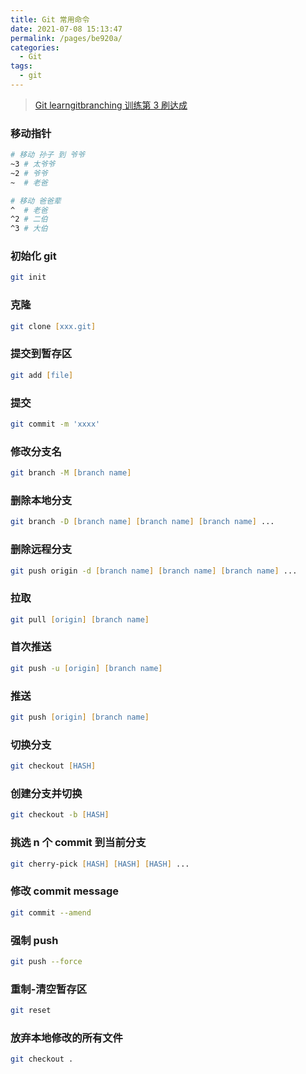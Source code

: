 ```yaml
---
title: Git 常用命令
date: 2021-07-08 15:13:47
permalink: /pages/be920a/
categories:
  - Git
tags:
  - git
---
```


> [Git learngitbranching 训练第 3 刷达成](https://learngitbranching.js.org/?locale=zh_CN)

### 移动指针

```zsh
# 移动 孙子 到 爷爷
~3 # 太爷爷
~2 # 爷爷
~  # 老爸

# 移动 爸爸辈
^  # 老爸
^2 # 二伯
^3 # 大伯
```

<!-- more -->

### 初始化 git

```zsh
git init
```

### 克隆

```zsh
git clone [xxx.git]
```

### 提交到暂存区

```zsh
git add [file]
```

### 提交

```zsh
git commit -m 'xxxx'
```

### 修改分支名

```zsh
git branch -M [branch name]
```

### 删除本地分支

```zsh
git branch -D [branch name] [branch name] [branch name] ...
```

### 删除远程分支

```zsh
git push origin -d [branch name] [branch name] [branch name] ...
```

### 拉取

```zsh
git pull [origin] [branch name]
```

### 首次推送

```zsh
git push -u [origin] [branch name]
```

### 推送

```zsh
git push [origin] [branch name]
```

### 切换分支

```zsh
git checkout [HASH]
```

### 创建分支并切换

```zsh
git checkout -b [HASH]
```

### 挑选 n 个 commit 到当前分支

```zsh
git cherry-pick [HASH] [HASH] [HASH] ...
```

### 修改 commit message

```zsh
git commit --amend
```

### 强制 push

```zsh
git push --force
```

### 重制-清空暂存区

```zsh
git reset
```

### 放弃本地修改的所有文件

```zsh
git checkout .
```
